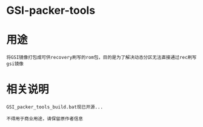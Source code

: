 # GSI-packer-tools
# 用途
    将GSI镜像打包成可供recovery刷写的rom包，目的是为了解决动态分区无法直接通过rec刷写gsi镜像

# 相关说明
    GSI_packer_tools_build.bat现已开源...
    
    不得用于商业用途，请保留原作者信息
